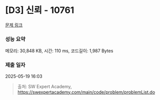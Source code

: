 # [D3] 신뢰 - 10761 

[문제 링크](https://swexpertacademy.com/main/code/problem/problemDetail.do?contestProbId=AXSVc1TqEAYDFAQT) 

### 성능 요약

메모리: 30,848 KB, 시간: 110 ms, 코드길이: 1,987 Bytes

### 제출 일자

2025-05-19 16:03



> 출처: SW Expert Academy, https://swexpertacademy.com/main/code/problem/problemList.do